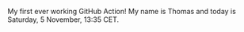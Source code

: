 My first ever working GitHub Action!
My name is Thomas and today is Saturday, 5 November, 13:35 CET. 
